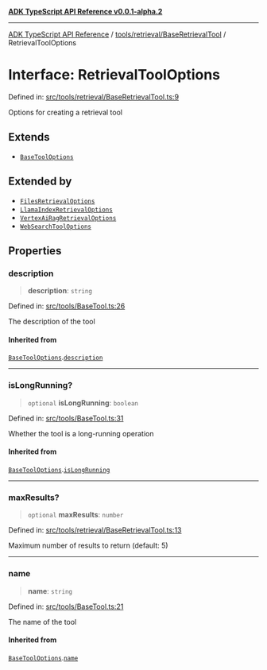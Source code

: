 [**ADK TypeScript API Reference v0.0.1-alpha.2**](../../../../README.md)

***

[ADK TypeScript API Reference](../../../../modules.md) / [tools/retrieval/BaseRetrievalTool](../README.md) / RetrievalToolOptions

# Interface: RetrievalToolOptions

Defined in: [src/tools/retrieval/BaseRetrievalTool.ts:9](https://github.com/njraladdin/adk-typescript/blob/main/src/tools/retrieval/BaseRetrievalTool.ts#L9)

Options for creating a retrieval tool

## Extends

- [`BaseToolOptions`](../../../BaseTool/interfaces/BaseToolOptions.md)

## Extended by

- [`FilesRetrievalOptions`](../../FilesRetrieval/interfaces/FilesRetrievalOptions.md)
- [`LlamaIndexRetrievalOptions`](../../LlamaIndexRetrieval/interfaces/LlamaIndexRetrievalOptions.md)
- [`VertexAiRagRetrievalOptions`](../../VertexAiRagRetrieval/interfaces/VertexAiRagRetrievalOptions.md)
- [`WebSearchToolOptions`](../../WebSearchTool/interfaces/WebSearchToolOptions.md)

## Properties

### description

> **description**: `string`

Defined in: [src/tools/BaseTool.ts:26](https://github.com/njraladdin/adk-typescript/blob/main/src/tools/BaseTool.ts#L26)

The description of the tool

#### Inherited from

[`BaseToolOptions`](../../../BaseTool/interfaces/BaseToolOptions.md).[`description`](../../../BaseTool/interfaces/BaseToolOptions.md#description)

***

### isLongRunning?

> `optional` **isLongRunning**: `boolean`

Defined in: [src/tools/BaseTool.ts:31](https://github.com/njraladdin/adk-typescript/blob/main/src/tools/BaseTool.ts#L31)

Whether the tool is a long-running operation

#### Inherited from

[`BaseToolOptions`](../../../BaseTool/interfaces/BaseToolOptions.md).[`isLongRunning`](../../../BaseTool/interfaces/BaseToolOptions.md#islongrunning)

***

### maxResults?

> `optional` **maxResults**: `number`

Defined in: [src/tools/retrieval/BaseRetrievalTool.ts:13](https://github.com/njraladdin/adk-typescript/blob/main/src/tools/retrieval/BaseRetrievalTool.ts#L13)

Maximum number of results to return (default: 5)

***

### name

> **name**: `string`

Defined in: [src/tools/BaseTool.ts:21](https://github.com/njraladdin/adk-typescript/blob/main/src/tools/BaseTool.ts#L21)

The name of the tool

#### Inherited from

[`BaseToolOptions`](../../../BaseTool/interfaces/BaseToolOptions.md).[`name`](../../../BaseTool/interfaces/BaseToolOptions.md#name)
